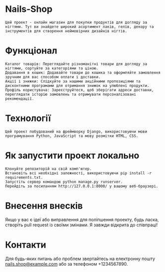 # Nails-Shop
	Цей проект - онлайн магазин для покупки продуктів для догляду за нігтями. Тут ви знайдете широкий асортимент лаків, гелів, декору та інструментів для створення неймовірних дизайнів нігтів.

# Функціонал
	Каталог товарів: Переглядайте різноманітні товари для догляду за нігтями, сортуйте за категоріями та ціною.
	Додавання в кошик: Додавайте товари до кошика та оформляйте замовлення зручним для вас способом оплати і доставки.
	Акції і знижки: Слідкуйте за нашими акційними пропозиціями та дисконтними програмами для отримання знижок на улюблені продукти.
	Профіль користувача: Зареєструйтеся, щоб зберігати адреси доставки, переглядати історію замовлень та отримувати персоналізовані рекомендації.
 
# Технології
	Цей проект побудований на фреймворку Django, використовуючи мови програмування Python, JavaScript та мову розмітки HTML, CSS.

# Як запустити проект локально
	Клонуйте репозиторій на свій комп'ютер.
	Встановіть всі необхідні залежності, використовуючи pip install -r requirements.txt.
	Запустіть сервер командою python manage.py runserver.
	Перейдіть за посиланням http://127.0.0.1:8000/ у вашому веб-браузері.

# Внесення внесків
Якщо у вас є ідеї або виправлення для поліпшення проекту, будь ласка, створіть pull request із своїми змінами. Я завжди відкрита до співпраці!

# Контакти
Для будь-яких питань або проблем звертайтесь на електронну пошту nails.shop@example.com або за телефоном +1234567890.
